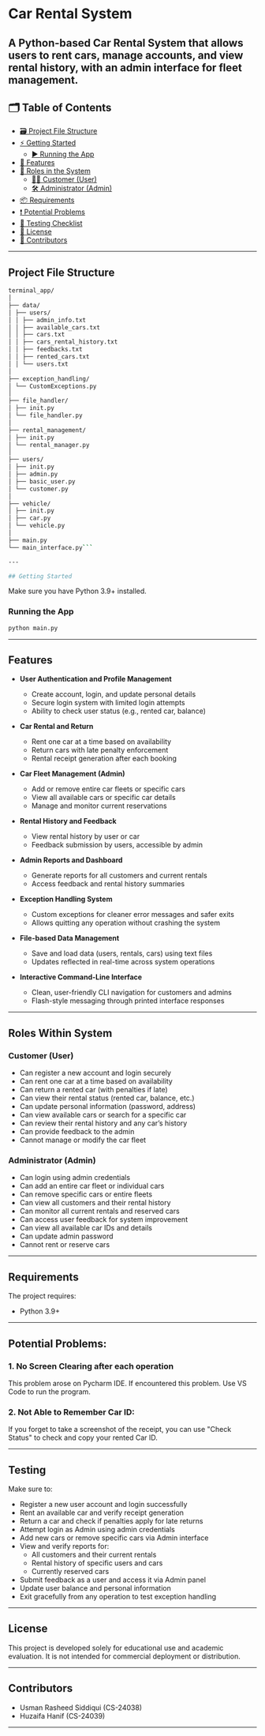 # Car Rental System

A Python-based Car Rental System that allows users to rent cars, manage accounts, and view rental history, with an admin interface for fleet management.
---

## 🗂️ Table of Contents

- [🗃️ Project File Structure](#️project-file-structure-cli)
- [⚡ Getting Started](#getting-started)
  - [▶️ Running the App](#running-the-app)
- [🌟 Features](#features)
- [👤 Roles in the System](#roles-within-system)
  - [🙋‍♂️ Customer (User)](#customer-user)
  - [🛠️ Administrator (Admin)](#administrator-admin)
- [📦 Requirements](#requirements)
- [❗ Potential Problems](#potential-problems)
- [🧪 Testing Checklist](#testing)
- [📘 License](#license)
- [🤝 Contributors](#contributors)

---

## Project File Structure

```bash
terminal_app/
│
├── data/
│ ├── users/
│ │ ├── admin_info.txt
│ │ ├── available_cars.txt
│ │ ├── cars.txt
│ │ ├── cars_rental_history.txt
│ │ ├── feedbacks.txt
│ │ ├── rented_cars.txt
│ │ └── users.txt
│
├── exception_handling/
│ └── CustomExceptions.py
│
├── file_handler/
│ ├── init.py
│ └── file_handler.py
│
├── rental_management/
│ ├── init.py
│ └── rental_manager.py
│
├── users/
│ ├── init.py
│ ├── admin.py
│ ├── basic_user.py
│ └── customer.py
│
├── vehicle/
│ ├── init.py
│ ├── car.py
│ └── vehicle.py
│
├── main.py
└── main_interface.py```

---

## Getting Started

```

Make sure you have Python 3.9+ installed.

### Running the App

```bash
python main.py
```
---

## Features

- **User Authentication and Profile Management**
  - Create account, login, and update personal details
  - Secure login system with limited login attempts
  - Ability to check user status (e.g., rented car, balance)

- **Car Rental and Return**
  - Rent one car at a time based on availability
  - Return cars with late penalty enforcement
  - Rental receipt generation after each booking

- **Car Fleet Management (Admin)**
  - Add or remove entire car fleets or specific cars
  - View all available cars or specific car details
  - Manage and monitor current reservations

- **Rental History and Feedback**
  - View rental history by user or car
  - Feedback submission by users, accessible by admin

- **Admin Reports and Dashboard**
  - Generate reports for all customers and current rentals
  - Access feedback and rental history summaries

- **Exception Handling System**
  - Custom exceptions for cleaner error messages and safer exits
  - Allows quitting any operation without crashing the system

- **File-based Data Management**
  - Save and load data (users, rentals, cars) using text files
  - Updates reflected in real-time across system operations

- **Interactive Command-Line Interface**
  - Clean, user-friendly CLI navigation for customers and admins
  - Flash-style messaging through printed interface responses
---

## Roles Within System

### Customer (User)

* Can register a new account and login securely
* Can rent one car at a time based on availability
* Can return a rented car (with penalties if late)
* Can view their rental status (rented car, balance, etc.)
* Can update personal information (password, address)
* Can view available cars or search for a specific car
* Can review their rental history and any car’s history
* Can provide feedback to the admin
* Cannot manage or modify the car fleet

### Administrator (Admin)

* Can login using admin credentials
* Can add an entire car fleet or individual cars
* Can remove specific cars or entire fleets
* Can view all customers and their rental history
* Can monitor all current rentals and reserved cars
* Can access user feedback for system improvement
* Can view all available car IDs and details
* Can update admin password
* Cannot rent or reserve cars
---

## Requirements

The project requires:

* Python 3.9+

---

## Potential Problems:

### 1. No Screen Clearing after each operation

This problem arose on Pycharm IDE. If encountered this problem. Use VS Code to run the program. 

### 2. Not Able to Remember Car ID:

If you forget to take a screenshot of the receipt, you can use "Check Status" to check and copy your rented Car ID.

---

## Testing

Make sure to:

* Register a new user account and login successfully
* Rent an available car and verify receipt generation
* Return a car and check if penalties apply for late returns
* Attempt login as Admin using admin credentials
* Add new cars or remove specific cars via Admin interface
* View and verify reports for:
  - All customers and their current rentals
  - Rental history of specific users and cars
  - Currently reserved cars
* Submit feedback as a user and access it via Admin panel
* Update user balance and personal information
* Exit gracefully from any operation to test exception handling
---

## License

This project is developed solely for educational use and academic evaluation. It is not intended for commercial deployment or distribution.

---

## Contributors

* Usman Rasheed Siddiqui (CS-24038)
* Huzaifa Hanif (CS-24039)

---
